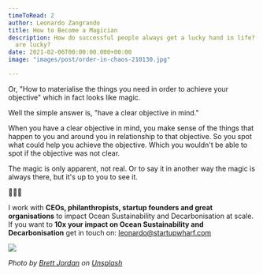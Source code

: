 ```yaml
---
timeToRead: 2
author: Leonardo Zangrando
title: How to Become a Magician
description: How do successful people always get a lucky hand in life? Just because they
  are lucky?
date: 2021-02-06T00:00:00.000+00:00
image: "images/post/order-in-chaos-210130.jpg"

---
```

Or, "How to materialise the things you need in order to achieve your objective" which in fact looks like magic.

Well the simple answer is, "have a clear objective in mind."

When you have a clear objective in mind, you make sense of the things that happen to you and around you in relationship to that objective. So you spot what could help you achieve the objective. Which you wouldn't be able to spot if the objective was not clear.

The magic is only apparent, not real. Or to say it in another way the magic is always there, but it's up to you to see it.

🌊🌊🌊

I work with **CEOs, philanthropists, startup founders and great organisations** to impact Ocean Sustainability and Decarbonisation at scale. If you want to **10x your impact on Ocean Sustainability and Decarbonisation** get in touch on: [leonardo@startupwharf.com](mailto:leonardo@startupwharf.com)

![](images/post/order-in-chaos-210130.jpg)

_Photo by_ [_Brett Jordan_](https://unsplash.com/@brett_jordan?utm_source=unsplash&utm_medium=referral&utm_content=creditCopyText) _on_ [_Unsplash_](https://unsplash.com/@brett_jordan?utm_source=unsplash&utm_medium=referral&utm_content=creditCopyText)
